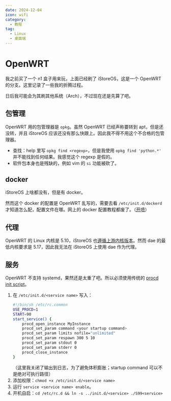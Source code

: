 ```yaml
---
date: 2024-12-04
icon: wifi
category:
  - 教程
tag:
  - Linux
  - 桌面端
---
```


# OpenWRT

我之前买了一个 n1 盒子用来玩，上面已经刷了 iStoreOS，这是一个 OpenWRT 的分支。这里记录了一些我的折腾过程。

日后我可能会为其刷其他系统（Arch），不过现在还是先算了吧。

## 包管理

OpenWRT 用的包管理器是 `opkg`。虽然 OpenWRT 已经声称要转到 apt，但是还没转，并且 iStoreOS 应该还没有那么快跟上。因此我不得不用这个不合格的包管理器。

- 查找：help 里写 `opkg find <regexp>`，但是我使用 `opkg find 'python.*'` 并不能找到任何结果。我感觉这个 regexp 是假的。
- 软件包本身也是残缺的，例如 vim 的 `si` 功能被砍了。

## docker

iStoreOS 上啥都没有，但是有 docker。

然而这个 docker 的配置是 OpenWRT 乱写的，需要去看 `/etc/init.d/dockerd` 才知道怎么配，配置文件在哪。网上的 docker 配置教程都废了。（[开喷](https://t.me/withabsolutex/2119)）

## 代理

OpenWRT 的 Linux 内核是 5.10，iStoreOS 也[遵循上游内核版本](https://github.com/istoreos/istoreos/issues/1386)。然而 dae 的最低内核要求是 5.17，因此我无法在 iStoreOS 上使用 dae 作为代理。

## 服务

OpenWRT 不支持 systemd，果然还是太重了吧。所以必须使用传统的 [procd init script](https://openwrt.org/docs/guide-developer/procd-init-scripts)。

1. 在 `/etc/init.d/<service name>` 写入：
   ```bash
   #!/bin/sh /etc/rc.common
   USE_PROCD=1
   START=90
   start_service() {
       procd_open_instance MyInstance
       procd_set_param command <your startup command>
       procd_set_param limits nofile="unlimited"
       procd_set_param respawn 300 5 10
       procd_set_param stdout 0
       procd_set_param stderr 0
       procd_close_instance
   }
   ```
   （这里我关闭了输出到日志，为了避免体积膨胀；startup command 可以不是绝对可执行路径）
2. 添加权限：`chmod +x /etc/init.d/<service name>`
3. 运行 `service <service name> enable`。
4. 开机自启：`cd /etc/rc.d && ln -s ../init.d/<service> ./S99<service>`
